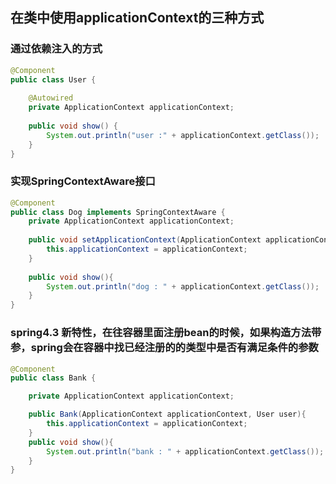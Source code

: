 ## 在类中使用applicationContext的三种方式

### 通过依赖注入的方式

```java
@Component
public class User {
	
	@Autowired
	private ApplicationContext applicationContext;
	
	public void show() {
		System.out.println("user :" + applicationContext.getClass());
	}
}
```

### 实现SpringContextAware接口

```java
@Component
public class Dog implements SpringContextAware {
	private ApplicationContext applicationContext;
	
	public void setApplicationContext(ApplicationContext applicationContext) {
		this.applicationContext = applicationContext;
	}
	
	public void show(){
		System.out.println("dog : " + applicationContext.getClass());
	}
}
```

### spring4.3 新特性，在往容器里面注册bean的时候，如果构造方法带参，spring会在容器中找已经注册的的类型中是否有满足条件的参数

```java
@Component
public class Bank {

	private ApplicationContext applicationContext;

	public Bank(ApplicationContext applicationContext, User user){
		this.applicationContext = applicationContext;
	}
	public void show(){
		System.out.println("bank : " + applicationContext.getClass());
	}
}
```